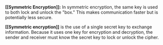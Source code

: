**[[Symmetric Encryption]]:** In symmetric encryption, the same key is used to both lock and unlock the "box." This makes communication faster but is potentially less secure.

**[[Symmetric encryption]]** is the use of a single secret key to exchange information. Because it uses one key for encryption and decryption, the sender and receiver must know the secret key to lock or unlock the cipher.